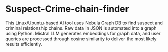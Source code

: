 # Suspect-Crime-chain-finder
This Linux/Ubuntu-based AI tool uses Nebula Graph DB to find suspect and criminal relationship chains. Raw data in JSON is automated into a graph using Python. Mistral LLM generates embeddings for graph data, and user queries are processed through cosine similarity to deliver the most likely results efficiently.
